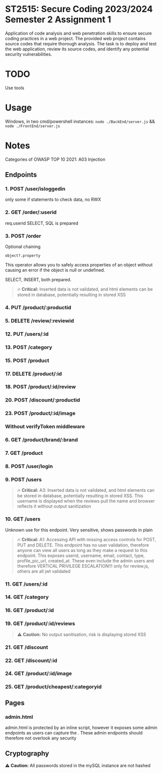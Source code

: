 # ST2515: Secure Coding 2023/2024 Semester 2 Assignment 1

Application of code analysis and web penetration skills to ensure secure coding practices in a web project. The provided web project contains source codes that require thorough analysis. The task is to deploy and test the web application, review its source codes, and identify any potential security vulnerabilities.

# TODO 

Use tools

# Usage

Windows, in two cmd/powershell instances: ```node ./BackEnd/server.js``` && ```node ./FrontEnd/server.js```

# Notes 

Categories of OWASP TOP 10 2021:
A03 Injection


## Endpoints

### 1. POST /user/isloggedin
only some if statements to check data, no RWX
### 2. GET /order/:userid
req.userid SELECT, SQL is prepared
### 3. POST /order
Optional chaining 
```
object?.property
``` 
This operator allows you to safely access properties of an object without causing an error if the object is null or undefined. 

SELECT, INSERT, both prepared. 

> :fire: **Critical:** Inserted data is not validated, and html elements can be stored in database, potentially resulting in stored XSS


### 4. PUT /product/:productid
### 5. DELETE /review/:reviewid
### 12. PUT /users/:id
### 13. POST /category
### 15. POST /product
### 17. DELETE /product/:id
### 18. POST /product/:id/review
### 20. POST /discount/:productid
### 23. POST /product/:id/image

### Without verifyToken middleware

### 6. GET /product/brand/:brand
### 7. GET /product
### 8. POST /user/login
### 9. POST /users
> :fire: **Critical:** A3: Inserted data is not validated, and html elements can be stored in database, potentially resulting in stored XSS. This username is displayed when the reviews pull the name and browser reflects it without output sanitization

### 10. GET /users

Unknown use for this endpoint. Very sensitive, shows passwords in plain

> :fire: **Critical:** A1: Accessing API with missing access controls for POST, PUT and DELETE. This endpoint has no user validation, therefore anyone can view all users as long as they make a request to this endpoint. This exposes userid, username, email, contact, type, profile_pic_url, created_at. These even include the admin users and therefore VERTICAL PRIVILEGE ESCALATION!!!
> only for review.js, others are all jwt validated

### 11. GET /users/:id
### 14. GET /category
### 16. GET /product/:id
### 19. GET /product/:id/reviews
> :warning: **Caution:** No output sanitisation, risk is displaying stored XSS

### 21. GET /discount
### 22. GET /discount/:id
### 24. GET /product/:id/image
### 25. GET /product/cheapest/:categoryid

## Pages

### admin.html 

admin.html is protected by an inline script, however it exposes some admin endpoints as users can capture the . These admin endpoints should therefore not overlook any security

## Cryptography 

:warning: **Caution:** All passwords stored in the mySQL instance are not hashed

